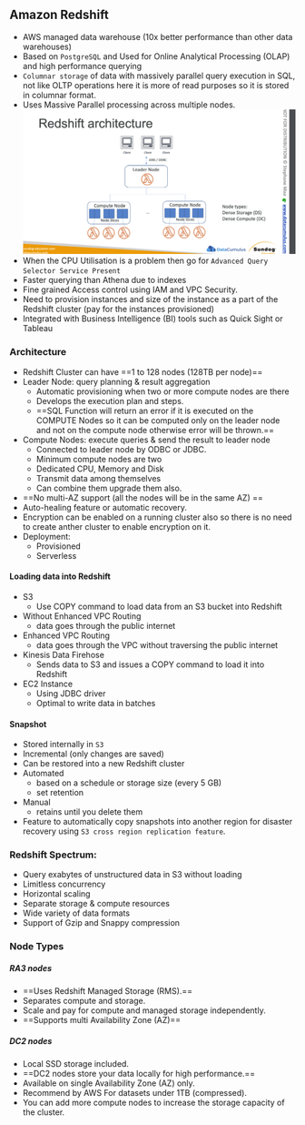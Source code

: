 ## Amazon Redshift

- AWS managed data warehouse (10x better performance than other data warehouses)
- Based on `PostgreSQL` and Used for Online Analytical Processing (OLAP) and high performance querying
- `Columnar storage` of data with massively parallel query execution in SQL, not like OLTP operations here it is more of read purposes so it is stored in columnar format.
- Uses Massive Parallel processing across multiple nodes.
![alt text](image-11.png)
- When the CPU Utilisation is a problem then go for `Advanced Query Selector Service Present`
- Faster querying than Athena due to indexes
- Fine grained Access control using IAM and VPC Security.
- Need to provision instances and size of the instance as a part of the Redshift cluster (pay for the instances provisioned)
- Integrated with Business Intelligence (BI) tools such as Quick Sight or Tableau
### Architecture 
- Redshift Cluster can have ==1 to 128 nodes (128TB per node)==
- Leader Node: query planning & result aggregation
	- Automatic provisioning when two or more compute nodes are there
	- Develops the execution plan and steps.
	- ==SQL Function will return an error if it is executed on the COMPUTE Nodes so it can be computed only on the leader node and not on the compute node otherwise error will be thrown.==
- Compute Nodes: execute queries & send the result to leader node
	- Connected to leader node by ODBC or JDBC.
	- Minimum compute nodes are two
	- Dedicated CPU, Memory and Disk
	- Transmit data among themselves
	- Can combine them upgrade them also.
- ==No multi-AZ support (all the nodes will be in the same AZ) ==
- Auto-healing feature or automatic recovery.
- Encryption can be enabled on a running cluster also so there is no need to create anther cluster to enable encryption on it.
- Deployment:
	- Provisioned
	- Serverless
#### Loading data into Redshift
- S3
	- Use COPY command to load data from an S3 bucket into Redshift
- Without Enhanced VPC Routing
	- data goes through the public internet
- Enhanced VPC Routing
	- data goes through the VPC without traversing the public internet
- Kinesis Data Firehose
	- Sends data to S3 and issues a COPY command to load it into Redshift
- EC2 Instance
	- Using JDBC driver
	- Optimal to write data in batches

#### Snapshot
- Stored internally in `S3`
- Incremental (only changes are saved)
- Can be restored into a new Redshift cluster
- Automated
	- based on a schedule or storage size (every 5 GB)
	- set retention
- Manual
	- retains until you delete them
- Feature to automatically copy snapshots into another region for disaster recovery using `S3 cross region replication feature`.

### Redshift Spectrum:
- Query exabytes of unstructured data in S3 without loading
- Limitless concurrency 
- Horizontal scaling 
- Separate storage & compute resources
- Wide variety of data formats 
- Support of Gzip and Snappy compression
### Node Types
##### RA3 nodes
- ==Uses Redshift Managed Storage (RMS).==
- Separates compute and storage.
- Scale and pay for compute and managed storage independently.
- ==Supports multi Availability Zone (AZ)==

##### DC2 nodes
- Local SSD storage included.
- ==DC2 nodes store your data locally for high performance.==
- Available on single Availability Zone (AZ) only.
- Recommend by AWS For datasets under 1TB (compressed).
- You can add more compute nodes to increase the storage capacity of the cluster. 